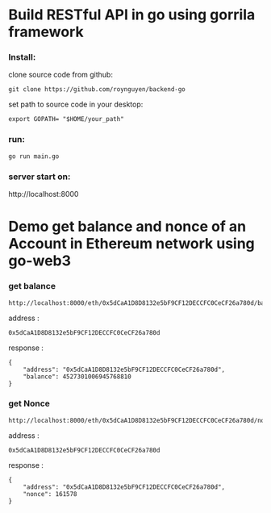 # Build RESTful API in go using gorrila framework
### Install: 
clone source code from github:
```
git clone https://github.com/roynguyen/backend-go
```
set path to source code in your desktop:
```
export GOPATH= "$HOME/your_path"
```
### run: 
```
go run main.go 
```
### server start on:
http://localhost:8000
# Demo get balance and nonce of an Account in Ethereum network using go-web3 
### get balance 
```
http://localhost:8000/eth/0x5dCaA1D8D8132e5bF9CF12DECCFC0CeCF26a780d/balance
```
address : 
```
0x5dCaA1D8D8132e5bF9CF12DECCFC0CeCF26a780d 
```
response :
```
{
    "address": "0x5dCaA1D8D8132e5bF9CF12DECCFC0CeCF26a780d",
    "balance": 4527301006945768810
}
```
### get Nonce 
```
http://localhost:8000/eth/0x5dCaA1D8D8132e5bF9CF12DECCFC0CeCF26a780d/nonce
```
address : 
```
0x5dCaA1D8D8132e5bF9CF12DECCFC0CeCF26a780d 
```
response :
```
{
    "address": "0x5dCaA1D8D8132e5bF9CF12DECCFC0CeCF26a780d",
    "nonce": 161578
}
```